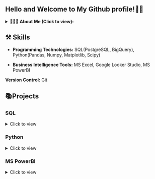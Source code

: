 ## Hello and Welcome to My Github profile!👋🏽
<details>
<summary><b> 🙋🏽‍♂ About Me (Click to view): </b></summary>
  <p> 
I'm a Data analyst keen to answer business questions by analyzing data for business growth. I have a background in Engineering, Materials & Metallurgical Engineering to be precise with strong project management skills honed through my work experience as a project manager for over 3years. 

A skilled data analyst with industry experience in collecting, organizing, reporting, analyzing, visualizing, interpreting and disseminating analytical findings. Energetic presenter and confident communicator with the ability to visualize data clearly and efficiently in a beneficial way for the stakeholder. Creative in finding solutions to problems and determining modifications for optimal use of organizational data. Organized and timely in providing staff, departmental members, and executive management with reports on specific data findings and their impact on organizational growth and success.

Currently, I freelance for organizations and individuals in data analytics-related projects while volunteering with Oppia Foundation.

I have excellent communication skills and attention to detail and I am great at working in teams. I am happy working alone with my head deep in numbers or working as a motivated part of a team to consistently contribute to team efforts and organizational improvements. I am open-minded and focused on new developments in my field. I have proven to be effective and highly motivated, with proficiency in leadership and collaborative work. 

I enjoy brainstorming and coordinating efforts to achieve a common goal.

Outside of data analytics, I'm a reader, and I enjoy watching "Suits"!     
  </p>
 </details>

 ## ⚒️ Skills
- **Programming Technologies:** SQL(PostgreSQL, BigQuery), Python(Pandas, Numpy, Matplotlib, Scipy)
 
- **Business Intelligence Tools:** MS Excel, Google Looker Studio, MS PowerBI

 **Version Control:** Git

 ## 📚Projects
 
 ### SQL
<details>
  <summary> Click to view
   </summary>
  <ul>
   <li><a href= "https://github.com/JachimmaChristian/Hotel-Operations-SQL-/blob/main/README.md"> Hotel Operations - PostgreSQL
   </a></li>
   <li><a href= "https://github.com/JachimmaChristian/Analyzing-Students-Mental-Health-Data-SQL/blob/main/README.md"> Analyzing Student's Mental Health Data - SQL
   </a></li>
   <li><a href= "https://github.com/JachimmaChristian/SQL-Projects-Repo/blob/main/README.md"> Other SQL Projects [Sql Server Management Studio (SSMS) & Bigquery Standard SQL]
   </a></li>
  <li><a href= "https://github.com/JachimmaChristian/Video-Game-Analysis-using-Postgresql/blob/main/README.md"> When Was the Golden Era of Video Games? - PostgreSQL
   </a></li>
    <li><a href= "https://www.datacamp.com/datalab/w/f6b118e5-3576-49a7-9fe9-aebcdce9e72c/edit"> Analyze International Debt Statistics - PostgreSQL
   </a></li>
    <li><a href= "https://www.datacamp.com/datalab/w/b15aa8bc-7886-4514-8812-b8e848ba3778/edit"> Analyzing Motorcycle Part Sales
   </a></li>
  </ul>
 </details>
 
 ### Python
  <details>
   <summary> Click to view
   </summary>
    <ul>
    <li><a href= "https://github.com/JachimmaChristian/Product-Sales-Analysis-with-Python"> Product Sales Analysis
   </a></li>
    <li><a href= "https://github.com/JachimmaChristian/Climate-change-and-impacts-in-Africa">Climate Change and Impacts in Africa
   </a></li>
    <li><a href= "https://github.com/JachimmaChristian/Web_Scrapping_With_Python"> Web Scrapping With Python
   </a></li>
    <li><a href= "https://github.com/JachimmaChristian/Exploring-NYC-Public-School-Test-Results-Scores-Python/blob/main/notebook.ipynb"> Exploring NYC Public School Test Results Scores
   </a></li>
    </ul>
 </details>
 
 ### MS PowerBI
 <details>
   <summary> Click to view
   </summary>
   <ul> 
    <li><a href= "https://github.com/JachimmaChristian/Analyzing-Healthcare-Data-in-PowerBI"> Analyzing Healthcare Data in PowerBI
   </a></li>
     <li><a href= "https://github.com/JachimmaChristian/Supply-Chain-Analytics-Model-in-PowerBI"> Supply Chain Analytics Model
   </a></li>
      <li><a href= "https://github.com/JachimmaChristian/Food-Claims-Analysis-With-PowerBI"> Food Claims Analysis
   </a></li>
   </ul> 
 </details>
 
<!---
JachimmaChristian/JachimmaChristian is a ✨ special ✨ repository because its `README.md` (this file) appears on your GitHub profile.
You can click the Preview link to take a look at your changes.
--->
